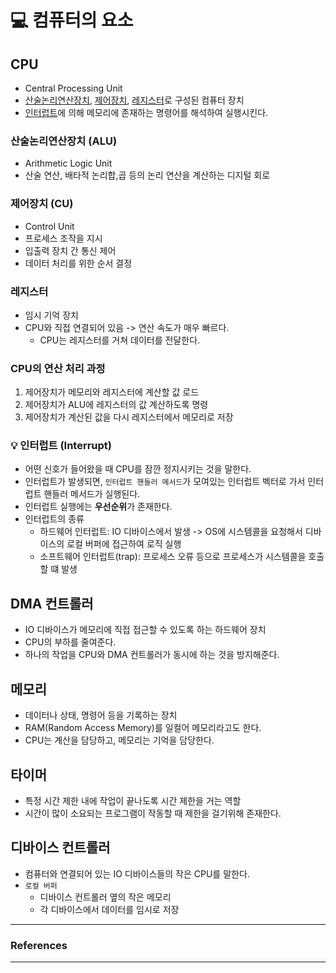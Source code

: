 # 💻 컴퓨터의 요소

## CPU
- Central Processing Unit
- [산술논리연산장치](#산술논리연산장치-alu), [제어장치](#제어장치-cu), [레지스터](#레지스터)로 구성된 컴퓨터 장치
- [인터럽트](#-인터럽트-interrupt)에 의해 메모리에 존재하는 명령어를 해석하여 실행시킨다.

### 산술논리연산장치 (ALU)
- Arithmetic Logic Unit
- 산술 연산, 배타적 논리합,곱 등의 논리 연산을 계산하는 디지털 회로

### 제어장치 (CU)
- Control Unit
- 프로세스 조작을 지시
- 입출력 장치 간 통신 제어
- 데이터 처리를 위한 순서 결정

### 레지스터
- 임시 기억 장치
- CPU와 직접 연결되어 있음 -> 연산 속도가 매우 빠르다.
  - CPU는 레지스터를 거쳐 데이터를 전달한다.

### CPU의 연산 처리 과정
1. 제어장치가 메모리와 레지스터에 계산할 값 로드
2. 제어장치가 ALU에 레지스터의 값 계산하도록 명령
3. 제어장치가 계산된 값을 다시 레지스터에서 메모리로 저장

### 💡 인터럽트 (Interrupt)
- 어떤 신호가 들어왔을 때 CPU를 잠깐 정지시키는 것을 말한다.
- 인터럽트가 발생되면, `인터럽트 핸들러 메서드`가 모여있는 인터럽트 벡터로 가서 인터럽트 핸들러 메서드가 실행된다.
- 인터럽트 실행에는 **우선순위**가 존재한다.
- 인터럽트의 종류
  - 하드웨어 인터럽트: IO 디바이스에서 발생
  -> OS에 시스템콜을 요청해서 디바이스의 로컬 버퍼에 접근하여 로직 실행
  - 소프트웨어 인터럽트(trap): 프로세스 오류 등으로 프로세스가 시스템콜을 호출할 떄 발생 


## DMA 컨트롤러
- IO 디바이스가 메모리에 직접 접근할 수 있도록 하는 하드웨어 장치
- CPU의 부하를 줄여준다.
- 하나의 작업을 CPU와 DMA 컨트롤러가 동시에 하는 것을 방지해준다.

## 메모리
- 데이터나 상태, 명령어 등을 기록하는 장치
- RAM(Random Access Memory)를 일컬어 메모리라고도 한다.
- CPU는 계산을 담당하고, 메모리는 기억을 담당한다.

## 타이머
- 특정 시간 제한 내에 작업이 끝나도록 시간 제한을 거는 역할
- 시간이 많이 소요되는 프로그램이 작동할 때 제한을 걸기위해 존재한다.

## 디바이스 컨트롤러
- 컴퓨터와 연결되어 있는 IO 디바이스들의 작은 CPU를 말한다.
- `로컬 버퍼`
  - 디바이스 컨트롤러 옆의 작은 메모리
  - 각 디바이스에서 데이터를 임시로 저장




-------------------------------------------------

### References
---